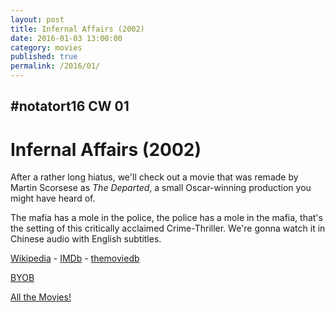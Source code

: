 ```yaml
---
layout: post
title: Infernal Affairs (2002)
date: 2016-01-03 13:00:00
category: movies
published: true
permalink: /2016/01/
---
```


## \#notatort16 CW 01

# Infernal Affairs \(2002\)

After a rather long hiatus, we'll check out a movie that was remade by Martin Scorsese as *The Departed*, a small Oscar-winning production you might have heard of. 

The mafia has a mole in the police, the police has a mole in the mafia, that's the setting of this critically acclaimed Crime-Thriller. We're gonna watch it in Chinese audio with English subtitles.

[Wikipedia](https://en.wikipedia.org/wiki/Infernal_Affairs) - [IMDb](http://www.imdb.com/title/tt0338564/) - [themoviedb](https://www.themoviedb.org/movie/10775)

<a href="http://en.wikipedia.org/wiki/BYOB_(beverage)">BYOB</a>

[All the Movies!](http://notatort.com/allthemovies/)

<!--include jquery & backstretch-->

<script type="text/javascript" src="https://ajax.googleapis.com/ajax/libs/jquery/1.7.2/jquery.min.js"></script>

<script type="text/javascript" src="http://notatort.com/jquery.backstretch.min.js"></script>

<script type="text/javascript">

$(function(){

     $(window).resize(function(){
     
         if($(this).width() >= 767){
         
             $.backstretch("http://notatort.com/bg1601.jpg", {speed: 150});
             
         }
         
      })
      
      .resize();//trigger resize on page load
      
});

</script>